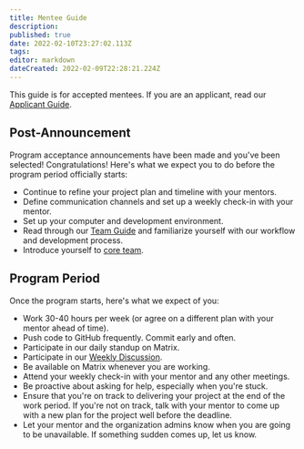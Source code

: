 ```yaml
---
title: Mentee Guide
description: 
published: true
date: 2022-02-10T23:27:02.113Z
tags: 
editor: markdown
dateCreated: 2022-02-09T22:28:21.224Z
---
```


This guide is for accepted mentees. If you are an applicant, read our [Applicant Guide](/en/community/mentoring/applicant-guide).

## Post-Announcement

Program acceptance announcements have been made and you've been selected! Congratulations! Here's what we expect you to do before the program period officially starts:
- Continue to refine your project plan and timeline with your mentors.
- Define communication channels and set up a weekly check-in with your mentor.
- Set up your computer and development environment.
- Read through our [Team Guide](/en/team/guide) and familiarize yourself with our workflow and development process.
- Introduce yourself to [core team](/en/team/members).

## Program Period

Once the program starts, here's what we expect of you:

- Work 30-40 hours per week (or agree on a different plan with your mentor ahead of time).
- Push code to GitHub frequently. Commit early and often.
- Participate in our daily standup on Matrix.
- Participate in our [Weekly Discussion](/en/team/guide/weekly-discussion).
- Be available on Matrix whenever you are working.
- Attend your weekly check-in with your mentor and any other meetings.
- Be proactive about asking for help, especially when you're stuck.
- Ensure that you're on track to delivering your project at the end of the work period. If you're not on track, talk with your mentor to come up with a new plan for the project well before the deadline.
-  Let your mentor and the organization admins know when you are going to be unavailable. If something sudden comes up, let us know.
